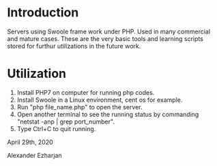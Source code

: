 # Introduction
  Servers using Swoole frame work under PHP. Used in many commercial and mature cases.
  These are the very basic tools and learning scripts stored for furthur utilizations in the future work.

# Utilization
1. Install PHP7 on computer for running php codes.
2. Install Swoole in a Linux environment, cent os for example.
3. Run "php file_name.php" to open the server.
4. Open another terminal to see the running status by commanding "netstat -anp | grep port_number".
5. Type Ctrl+C to quit running.










</p align="right">April 29th, 2020</p>
</p align="right">Alexander Ezharjan</p>

